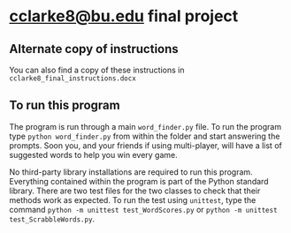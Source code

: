 # cclarke8@bu.edu final project

## Alternate copy of instructions

You can also find a copy of these instructions in `cclarke8_final_instructions.docx`

## To run this program

The program is run through a main `word_finder.py` file. To run the program type `python word_finder.py` from within the folder and start answering the prompts. Soon you, and your friends if using multi-player, will have a list of suggested words to help you win every game.

No third-party library installations are required to run this program. Everything contained within the program is part of the Python standard library. There are two test files for the two classes to check that their methods work as expected. To run the test using `unittest`, type the command `python -m unittest test_WordScores.py` or `python -m unittest test_ScrabbleWords.py`.
